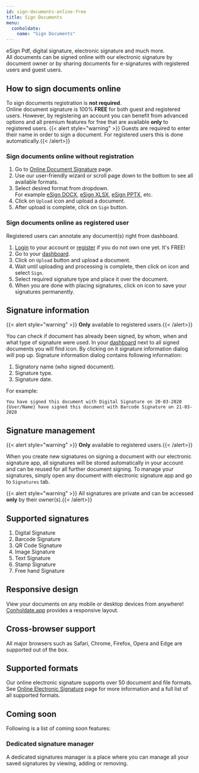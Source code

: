 ```yaml
---
id: sign-documents-online-free
title: Sign Documents
menu:
  conholdate:
    name: "Sign Documents" 
---
```


eSign Pdf, digital signature, electronic signature and much more.  
All documents can be signed online with our electronic signature by document owner or by sharing documents for e-signatures with registered users and guest users.  

## How to sign documents online
To sign documents registration is **not required**.  
Online document signature is 100% **FREE** for both guest and registered users. However, by registering an account you can benefit from advanced options and all premium features for free that are available **only** to registered users.
{{< alert style="warning" >}}  Guests are required to enter their name in order to sign a document. For registered users this is done automatically.{{< /alert>}}

### Sign documents online without registration
1. Go to [Online Document Signature](https://products.conholdate.app/signature) page.
1. Use our user-friendly wizard or scroll page down to the bottom to see all available formats.
1. Select desired format from dropdown.  
For example [eSign DOCX](https://products.conholdate.app/signature/docx), [eSign XLSX](https://products.conholdate.app/signature/xlsx), [eSign PPTX](https://products.conholdate.app/signature/pptx), etc.
1. Click on `Upload` icon and upload a document.
1. After upload is complete, click on `Sign` button.

### Sign documents online as registered user
Registered users can annotate any document(s) right from dashboard.
1. [Login](https://conholdate.app/signin) to your account or [register](https://conholdate.app/signin) if you do not own one yet. It's FREE!
1. Go to your [dashboard](https://dashboard.conholdate.app).
1. Click on `Upload` button and upload a document.
1. Wait until uploading and processing is complete, then click on <i class="fas fa-ellipsis-v"></i> icon and select `Sign`.
1. Select required signature type and place it over the document.
1. When you are done with placing signatures, click on <i class="fas fa-save"></i> icon to save your signatures permanently.

## Signature information
{{< alert style="warning" >}}  **Only** available to registered users.{{< /alert>}}

You can check if document has already been signed, by whom, when and what type of signature were used.
In your [dashboard](https://dashboard.conholdate.app) next to all signed documents you will find <i class="fas fa-fingerprint"></i> icon. By clicking on it signature information dialog will pop up.
Signature information dialog contains following information:
1. Signatory name (who signed document).
1. Signature type.
1. Signature date.

For example:
```text
You have signed this document with Digital Signature on 20-03-2020
{User/Name} have signed this document with Barcode Signature on 21-03-2020
```

## Signature management
{{< alert style="warning" >}}  **Only** available to registered users.{{< /alert>}}

When you create new signatures on signing a document with our electronic signature app, all signatures will be stored automatically in your account and can be reused for all further document signing.
To manage your signatures, simply open any document with electronic signature app and go to `Signatures` tab.

{{< alert style="warning" >}}  All signatures are private and can be accessed **only** by their owner(s).{{< /alert>}}

## Supported signatures
1. Digital Signature
1. Barcode Signature
1. QR Code Signature
1. Image Signature
1. Text Signature
1. Stamp Signature
1. Free hand Signature

## Responsive design
View your documents on any mobile or desktop devices from anywhere! [Conholdate.app](https://conholdte.app) provides a responsive layout.

## Cross-browser support
All major browsers such as Safari, Chrome, Firefox, Opera and Edge are supported out of the box.

## Supported formats
Our online electronic signature supports over 50 document and file formats.
See [Online Electronic Signature](https://products.conholdate.app/signature) page for more information and a full list of all supported formats.

## Coming soon
Following is a list of coming soon features:

### Dedicated signature manager
A dedicated signatures manager is a place where you can manage all your saved signatures by viewing, adding or removing.